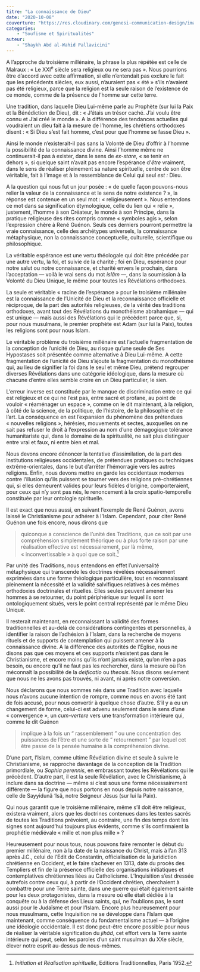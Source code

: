 ```yaml
---
titre: "La connaissance de Dieu"
date: "2020-10-08"
couverture: "https://res.cloudinary.com/genesi-communication-design/image/upload/v1604584955/ihei/couvertures/soufisme-et-spiritualites-8_ymfv82.jpg"
categories: 
	- "Soufisme et Spiritualités"
auteur: 
	- "Shaykh Abd al-Wahid Pallavicini"
---
```


A l’approche du troisième millénaire, la phrase la plus répétée est celle de Malraux&nbsp;: «&nbsp;Le XXI<sup>e</sup> siècle sera religieux ou ne sera pas&nbsp;». Nous pourrions être d’accord avec cette affirmation, si elle n’entendait pas exclure le fait que les précédents siècles, eux aussi, n’auraient pas «&nbsp;été&nbsp;» s’ils n’avaient pas été religieux, parce que la religion est la seule raison de l’existence de ce monde, comme de la présence de l’homme sur cette terre.

Une tradition, dans laquelle Dieu Lui-même parle au Prophète (sur lui la Paix et la Bénédiction de Dieu), dit&nbsp;: «&nbsp;J’étais un trésor caché. J’ai voulu être connu et J’ai créé le monde&nbsp;». A la différence des tendances actuelles qui voudraient un dieu fait à la mesure de l’homme, les chrétiens orthodoxes disent&nbsp;: «&nbsp;Si Dieu s’est fait homme, c’est pour que l’homme se fasse Dieu&nbsp;».

Ainsi le monde n’existerait-il pas sans la Volonté de Dieu d’offrir à l’homme la possibilité de la connaissance divine. Ainsi l’homme même ne continuerait-il pas à exister, dans le sens de *ex-stare*, «&nbsp;se tenir en dehors&nbsp;», si quelque saint n’avait pas encore l’espérance d’*être* vraiment, dans le sens de réaliser pleinement sa nature spirituelle, centre de son être véritable, fait à l’image et à la ressemblance de Celui qui seul *est&nbsp;:* Dieu.

A la question qui nous fut un jour posée&nbsp;: «&nbsp;de quelle façon pouvons-nous relier la valeur de la connaissance et le sens de notre existence&nbsp;?&nbsp;», la réponse est contenue en un seul mot&nbsp;: «&nbsp;religieusement&nbsp;». Nous entendons ce mot dans sa signification étymologique, celle du lien qui «&nbsp;relie&nbsp;», justement, l’homme à son Créateur, le monde à son Principe, dans la pratique religieuse des rites compris comme «&nbsp;symboles agis&nbsp;», selon l’expression chère à René Guénon. Seuls ces derniers pourront permettre la vraie connaissance, celle des archétypes universels, la connaissance métaphysique, non la connaissance conceptuelle, culturelle, scientifique ou philosophique.

La véritable espérance est une vertu théologale qui doit être précédée par une autre vertu, la foi, et suivie de la charité&nbsp;; foi en Dieu, espérance pour notre salut ou notre connaissance, et charité envers le prochain, dans l’acceptation — voilà le vrai sens du mot *islâm* —, dans la soumission à la Volonté du Dieu Unique, le même pour toutes les Révélations orthodoxes.

La seule et véritable «&nbsp;racine de l’espérance&nbsp;» pour le troisième millénaire est la connaissance de l’Unicité de Dieu et la reconnaissance officielle et réciproque, de la part des autorités religieuses, de la vérité des traditions orthodoxes, avant tout des Révélations du monothéisme abrahamique — qui est unique — mais aussi des Révélations qui le précèdent parce que, si, pour nous musulmans, le premier prophète est Adam (sur lui la Paix), toutes les religions sont pour nous Islam.

Le véritable problème du troisième millénaire est l’actuelle fragmentation de la conception de l’unicité de Dieu, au risque qu’une seule de Ses Hypostases soit présentée comme alternative à Dieu Lui-même. A cette fragmentation de l’unicité de Dieu s’ajoute la fragmentation du monothéisme qui, au lieu de signifier la foi dans le seul et même Dieu, prétend regrouper diverses Révélations dans une catégorie idéologique, dans la mesure où chacune d’entre elles semble croire en un Dieu particulier, le sien.

L’erreur inverse est constituée par le manque de discrimination entre ce qui est religieux et ce qui ne l’est pas, entre sacré et profane, au point de vouloir «&nbsp;réaménager un espace&nbsp;», comme on le dit maintenant, à la religion, à côté de la science, de la politique, de l’histoire, de la philosophie et de l’art. La conséquence en est l’expansion du phénomène des prétendues «&nbsp;nouvelles religions&nbsp;», hérésies, mouvements et sectes, auxquelles on ne sait pas refuser le droit à l’expression au nom d’une démagogique tolérance humanitariste qui, dans le domaine de la spiritualité, ne sait plus distinguer entre vrai et faux, ni entre bien et mal.

Nous devons encore dénoncer la tentative d’assimilation, de la part des institutions religieuses occidentales, de prétendues pratiques ou techniques extrême-orientales, dans le but d’arrêter l’hémorragie vers les autres religions. Enfin, nous devons mettre en garde les occidentaux modernes contre l’illusion qu’ils puissent se tourner vers des religions pré-chrétiennes qui, si elles demeurent valides pour leurs fidèles d’origine, comporteraient, pour ceux qui n’y sont pas nés, le renoncement à la croix spatio-temporelle constituée par leur ontologie spirituelle.

Il est exact que nous aussi, en suivant l’exemple de René Guénon, avons laissé le Christianisme pour adhérer à l’Islam. Cependant, pour citer René Guénon une fois encore, nous dirons que 
> quiconque a conscience de l’unité des Traditions, que ce soit par une compréhension simplement théorique ou à plus forte raison par une réalisation effective est nécessairement, par là même, «&nbsp;inconvertissable&nbsp;» à quoi que ce soit.[^1]

Par unité des Traditions, nous entendons en effet l’universalité métaphysique qui transcende les doctrines révélées nécessairement exprimées dans une forme théologique particulière, tout en reconnaissant pleinement la nécessité et la validité salvifiques relatives à ces mêmes orthodoxies doctrinales et rituelles. Elles seules peuvent amener les hommes à se retourner, du point périphérique sur lequel ils sont ontologiquement situés, vers le point central représenté par le même Dieu Unique.

Il resterait maintenant, en reconnaissant la validité des formes traditionnelles et au-delà de considérations contingentes et personnelles, à identifier la raison de l’adhésion à l’Islam, dans la recherche de moyens rituels et de supports de contemplation qui puissent amener à la connaissance divine. A la différence des autorités de l’Eglise, nous ne disons pas que ces moyens et ces supports n’existent pas dans le Christianisme, et encore moins qu’ils n’ont jamais existé, qu’on n’en a pas besoin, ou encore qu’il ne faut pas les rechercher, dans la mesure où l’on méconnaît la possibilité de la *deificatio* ou *theosis*. Nous disons seulement que nous ne les avons pas trouvés, ni avant, ni après notre conversion.

Nous déclarons que nous sommes nés dans une Tradition avec laquelle nous n’avons aucune intention de rompre, comme nous en avons été tant de fois accusé, pour nous convertir à quelque chose d’autre. S’il y a eu un changement de forme, celui-ci est advenu seulement dans le sens d’une «&nbsp;convergence&nbsp;», un *cum-vertere* vers une transformation intérieure qui, comme le dit Guénon
> implique à la fois un “&nbsp;rassemblement&nbsp;” ou une concentration des puissances de l’être et une sorte de “&nbsp;retournement&nbsp;” par lequel cet être passe de la pensée humaine à la compréhension divine.

D’une part, l’Islam, comme ultime Révélation divine et seule à suivre le Christianisme, se rapproche davantage de la conception de la Tradition primordiale, ou *Sophia perennis*, en embrassant toutes les Révélations qui le précèdent. D’autre part, il est la seule Révélation, avec le Christianisme, à inclure dans sa doctrine — même si c’est sous une forme nécessairement différente — la figure que nous portons en nous depuis notre naissance, celle de Sayyidunâ ‘Isâ, notre Seigneur Jésus (sur lui la Paix).

Qui nous garantit que le troisième millénaire, même s’il doit être religieux, existera vraiment, alors que les doctrines contenues dans les textes sacrés de toutes les Traditions prévoient, au contraire, une fin des temps dont les signes sont aujourd’hui toujours plus évidents, comme s’ils confirmaient la prophétie médiévale «&nbsp;mille et non plus mille&nbsp;»&nbsp;? 

Heureusement pour nous tous, nous pouvons faire remonter le début du premier millénaire, non à la date de la naissance du Christ, mais à l’an 313 après J.C., celui de l’Edit de Constantin, officialisation de la juridiction chrétienne en Occident, et le faire s’achever en 1313, date du procès des Templiers et fin de la présence officielle des organisations initiatiques et contemplatives chrétiennes liées au Catholicisme. L’Inquisition s’est dressée autrefois contre ceux qui, à partir de l’Occident chrétien, cherchaient à combattre pour une Terre sainte, dans une guerre qui était également sainte pour les deux protagonistes, dans la mesure où elle était dédiée à la conquête ou à la défense des Lieux saints, qui, ne l’oublions pas, le sont aussi pour le Judaïsme et pour l’Islam. Encore plus heureusement pour nous musulmans, cette Inquisition ne se développe dans l’Islam que maintenant, comme conséquence du fondamentalisme actuel — à l’origine une idéologie occidentale. Il est donc peut-être encore possible pour nous de réaliser la véritable signification du *jihâd*, cet effort vers la Terre sainte intérieure qui peut, selon les paroles d’un saint musulman du XXe siècle, élever notre esprit au-dessus de nous-mêmes.

[^1]:  *Initiation et Réalisation spirituelle*, Editions Traditionnelles, Paris 1952.

